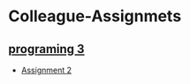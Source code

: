 # Colleague-Assignmets
## [programing 3](https://github.com/m7moudGadallah/Colleague-Assignmets/tree/main/programming3)
- [Assignment 2](https://github.com/m7moudGadallah/Colleague-Assignmets/blob/main/programming3/Assignmet2/Assignmet2.cs)